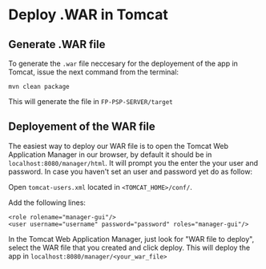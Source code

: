 # Deploy .WAR in Tomcat
## Generate .WAR file

To generate the `.war` file neccesary for the deployement of the app in Tomcat, issue the next command from the 
terminal:
```
mvn clean package
```

This will generate the file in `FP-PSP-SERVER/target`

## Deployement of the WAR file
The easiest way to deploy our WAR file is to open the Tomcat Web Application Manager in our browser, by default it should be in 
`localhost:8080/manager/html`. It will prompt you the enter the your user and password. In case you haven't set an user and password
yet do as follow:

Open `tomcat-users.xml` located in `<TOMCAT_HOME>/conf/`.

Add the following lines:
```
<role rolename="manager-gui"/>
<user username="username" password="password" roles="manager-gui"/>
```

In the Tomcat Web Application Manager, just look for "WAR file to deploy", select the WAR file that you created and click deploy.
This will deploy the app in `localhost:8080/manager/<your_war_file>`
